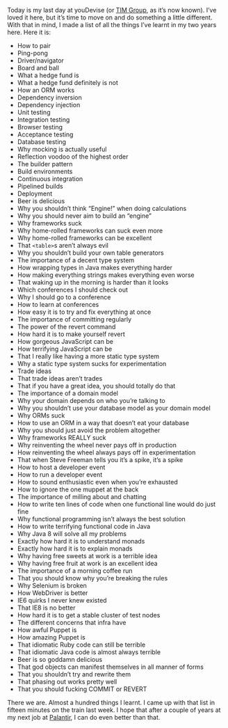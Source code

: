 <!--
id: 34706515722
link: http://monospacedmonologues.com/post/34706515722/what-i-learnt-at-youdevise
slug: what-i-learnt-at-youdevise
date: Wed Oct 31 2012 16:31:00 GMT+0000 (GMT)
publish: 2012-10-031
tags: 
title: What I learnt at youDevise
-->


Today is my last day at youDevise (or [TIM Group](http://timgroup.com/),
as it’s now known). I’ve loved it here, but it’s time to move on and do
something a little different. With that in mind, I made a list of all
the things I’ve learnt in my two years here. Here it is:

-   How to pair
-   Ping-pong
-   Driver/navigator
-   Board and ball
-   What a hedge fund is
-   What a hedge fund definitely is not
-   How an ORM works
-   Dependency inversion
-   Dependency injection
-   Unit testing
-   Integration testing
-   Browser testing
-   Acceptance testing
-   Database testing
-   Why mocking is actually useful
-   Reflection voodoo of the highest order
-   The builder pattern
-   Build environments
-   Continuous integration
-   Pipelined builds
-   Deployment
-   Beer is delicious
-   Why you shouldn’t think “Engine!” when doing calculations
-   Why you should never aim to build an “engine”
-   Why frameworks suck
-   Why home-rolled frameworks can suck even more
-   Why home-rolled frameworks can be excellent
-   That `<table>`s aren’t always evil
-   Why you shouldn’t build your own table generators
-   The importance of a decent type system
-   How wrapping types in Java makes everything harder
-   How making everything strings makes everything even worse
-   That waking up in the morning is harder than it looks
-   Which conferences I should check out
-   Why I should go to a conference
-   How to learn at conferences
-   How easy it is to try and fix everything at once
-   The importance of committing regularly
-   The power of the revert command
-   How hard it is to make yourself revert
-   How gorgeous JavaScript can be
-   How terrifying JavaScript can be
-   That I really like having a more static type system
-   Why a static type system sucks for experimentation
-   Trade ideas
-   That trade ideas aren’t trades
-   That if you have a great idea, you should totally do that
-   The importance of a domain model
-   Why your domain depends on who you’re talking to
-   Why you shouldn’t use your database model as your domain model
-   Why ORMs suck
-   How to use an ORM in a way that doesn’t eat your database
-   Why you should just avoid the problem altogether
-   Why frameworks REALLY suck
-   Why reinventing the wheel never pays off in production
-   How reinventing the wheel always pays off in experimentation
-   That when Steve Freeman tells you it’s a spike, it’s a spike
-   How to host a developer event
-   How to run a developer event
-   How to sound enthusiastic even when you’re exhausted
-   How to ignore the one muppet at the back
-   The importance of milling about and chatting
-   How to write ten lines of code when one functional line would do
    just fine
-   Why functional programming isn’t always the best solution
-   How to write terrifying functional code in Java
-   Why Java 8 will solve all my problems
-   Exactly how hard it is to understand monads
-   Exactly how hard it is to explain monads
-   Why having free sweets at work is a terrible idea
-   Why having free fruit at work is an excellent idea
-   The importance of a morning coffee run
-   That you should know why you’re breaking the rules
-   Why Selenium is broken
-   How WebDriver is better
-   IE6 quirks I never knew existed
-   That IE8 is no better
-   How hard it is to get a stable cluster of test nodes
-   The different concerns that infra have
-   How awful Puppet is
-   How amazing Puppet is
-   That idiomatic Ruby code can still be terrible
-   That idiomatic Java code is almost always terrible
-   Beer is so goddamn delicious
-   That god objects can manifest themselves in all manner of forms
-   That you shouldn’t try and rewrite them
-   That phasing out works pretty well
-   That you should fucking COMMIT or REVERT

There we are. Almost a hundred things I learnt. I came up with that list
in fifteen minutes on the train last week. I hope that after a couple of
years at my next job at [Palantir](http://palantir.com/), I can do even
better than that.

